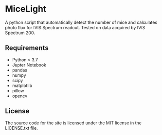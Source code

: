 # MiceLight
A python script that automatically detect the number of mice and calculates photo flux for IVIS Spectrum readout. Tested on data acquired by IVIS Spectrum 200.

## Requirements
- Python > 3.7
- Jupter Notebook 
- pandas
- numpy
- scipy
- matplotlib
- pillow
- opencv

## License

The source code for the site is licensed under the MIT license in the LICENSE.txt file.
